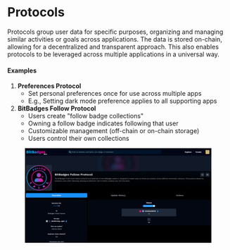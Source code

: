 # Protocols

Protocols group user data for specific purposes, organizing and managing similar activities or goals across applications. The data is stored on-chain, allowing for a decentralized and transparent approach. This also enables protocols to be leveraged across multiple applications in a universal way.

#### Examples

1. **Preferences Protocol**
   * Set personal preferences once for use across multiple apps
   * E.g., Setting dark mode preference applies to all supporting apps
2. **BitBadges Follow Protocol**
   * Users create "follow badge collections"
   * Owning a follow badge indicates following that user
   * Customizable management (off-chain or on-chain storage)
   * Users control their own collections

<figure><img src="../../.gitbook/assets/image (1) (1) (1) (1) (1) (1) (1).png" alt=""><figcaption></figcaption></figure>
